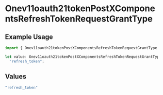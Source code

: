 # Onev11oauth21tokenPostXComponentsRefreshTokenRequestGrantType

## Example Usage

```typescript
import { Onev11oauth21tokenPostXComponentsRefreshTokenRequestGrantType } from "@polar-sh/sdk/models/components";

let value: Onev11oauth21tokenPostXComponentsRefreshTokenRequestGrantType =
  "refresh_token";
```

## Values

```typescript
"refresh_token"
```